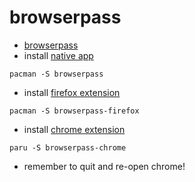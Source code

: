 # browserpass

- [browserpass](https://github.com/browserpass/browserpass-extension)
- install [native app](https://github.com/browserpass/browserpass-native)

```shell
pacman -S browserpass
```

- install [firefox extension](https://github.com/browserpass/browserpass-extension)

```shell
pacman -S browserpass-firefox
```

- install [chrome extension](https://github.com/browserpass/browserpass-extension)

```shell
paru -S browserpass-chrome
```

- remember to quit and re-open chrome!
